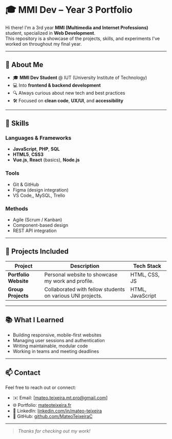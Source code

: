 # 🎓 MMI Dev – Year 3 Portfolio

Hi there! I'm a 3rd year **MMI (Multimedia and Internet Professions)** student, specialized in **Web Development**.  
This repository is a showcase of the projects, skills, and experiments I've worked on throughout my final year.

---

## 🚀 About Me

- 🎓 **MMI Dev Student** @ IUT (University Institute of Technology)  
- 💻 Into **frontend & backend development**  
- 🔍 Always curious about new tech and best practices  
- 🛠️ Focused on **clean code**, **UX/UI**, and **accessibility**

---

## 🧠 Skills

### Languages & Frameworks
- **JavaScript**, **PHP**, **SQL**
- **HTML5**, **CSS3**
- **Vue.js**, **React** (basics), **Node.js**

### Tools
- Git & GitHub
- Figma (design integration)
- VS Code,, MySQL, Trello

### Methods
- Agile (Scrum / Kanban)
- Component-based design
- REST API integration

---

## 📁 Projects Included

| Project           | Description                              | Tech Stack            |
|------------------|------------------------------------------|-----------------------|
| **Portfolio Website** | Personal website to showcase my work and profile. | HTML, CSS, JS         |
| **Group Projects**     | Collaborated with fellow students on various UNI projects. | HTML, JavaScript   |

---

## 📚 What I Learned

- Building responsive, mobile-first websites
- Managing user sessions and authentication
- Writing maintainable, modular code
- Working in teams and meeting deadlines

---

## 📫 Contact

Feel free to reach out or connect:

- ✉️ Email: [mateo.teixeira.mt.pro@gmail.com]  
- 🌐 Portfolio: [mateoteixeira.fr](https://mateoteixeira.fr/)  
- 💼 LinkedIn: [linkedin.com/in/mateo-teixeira](https://linkedin.com/in/mateo-teixeira)  
- 🐙 GitHub: [github.com/MateoTeixeiraC](https://github.com/MateoTeixeiraC)

---

> _Thanks for checking out my work!_

